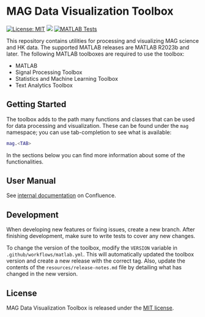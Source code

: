 # MAG Data Visualization Toolbox

[![License: MIT](https://img.shields.io/badge/License-MIT-brightgreen.svg)][license]
[![](https://img.shields.io/badge/Author-Space%20Magnetometer%20Laboratory-ff69b4.svg)][sml]
[![MATLAB Tests](https://github.com/ImperialCollegeLondon/MAG-Data-Visualization-Toolbox/actions/workflows/matlab.yml/badge.svg)](https://github.com/ImperialCollegeLondon/MAG-Data-Visualization-Toolbox/actions/workflows/matlab.yml)

This repository contains utilities for processing and visualizing MAG science and HK data. The supported MATLAB releases are MATLAB R2023b and later. The following MATLAB toolboxes are required to use the toolbox:

* MATLAB
* Signal Processing Toolbox
* Statistics and Machine Learning Toolbox
* Text Analytics Toolbox

## Getting Started

The toolbox adds to the path many functions and classes that can be used for data processing and visualization. These can be found under the `mag` namespace; you can use tab-completion to see what is available:
``` matlab
mag.<TAB>
```
In the sections below you can find more information about some of the functionalities.

## User Manual

See [internal documentation](https://imperialcollege.atlassian.net/wiki/spaces/PMLSD/pages/453279745/Data+Visualization) on Confluence.

## Development

When developing new features or fixing issues, create a new branch. After finishing development, make sure to write tests to cover any new changes. 

To change the version of the toolbox, modify the `VERSION` variable in `.github/workflows/matlab.yml`. This will automatically updated the toolbox version and create a new release with the correct tag.
Also, update the contents of the `resources/release-notes.md` file by detailing what has changed in the new version.

## License

MAG Data Visualization Toolbox is released under the [MIT license][license].

[license]: LICENSE.md
[sml]: http://www.imperial.ac.uk/space-and-atmospheric-physics/research/areas/space-magnetometer-laboratory/